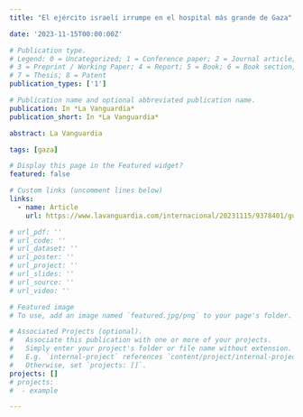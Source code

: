 ```yaml
---
title: "El ejército israelí irrumpe en el hospital más grande de Gaza"

date: '2023-11-15T00:00:00Z'

# Publication type.
# Legend: 0 = Uncategorized; 1 = Conference paper; 2 = Journal article;
# 3 = Preprint / Working Paper; 4 = Report; 5 = Book; 6 = Book section;
# 7 = Thesis; 8 = Patent
publication_types: ['1']

# Publication name and optional abbreviated publication name.
publication: In *La Vanguardia*
publication_short: In *La Vanguardia*

abstract: La Vanguardia

tags: [gaza]

# Display this page in the Featured widget?
featured: false

# Custom links (uncomment lines below)
links:
  - name: Article
    url: https://www.lavanguardia.com/internacional/20231115/9378401/guerra-impone-terror.html

# url_pdf: ''
# url_code: ''
# url_dataset: ''
# url_poster: ''
# url_project: ''
# url_slides: ''
# url_source: ''
# url_video: ''

# Featured image
# To use, add an image named `featured.jpg/png` to your page's folder.

# Associated Projects (optional).
#   Associate this publication with one or more of your projects.
#   Simply enter your project's folder or file name without extension.
#   E.g. `internal-project` references `content/project/internal-project/index.md`.
#   Otherwise, set `projects: []`.
projects: []
# projects:
#  - example

---
```


